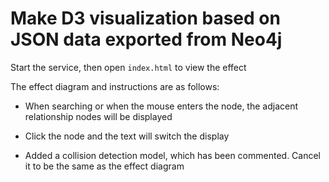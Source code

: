 # Make D3 visualization based on JSON data exported from Neo4j

Start the service, then open `index.html` to view the effect

The effect diagram and instructions are as follows:

- When searching or when the mouse enters the node, the adjacent relationship nodes will be displayed

- Click the node and the text will switch the display

- Added a collision detection model, which has been commented. Cancel it to be the same as the effect diagram
